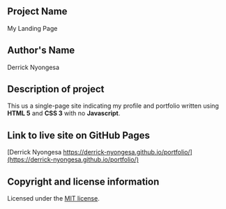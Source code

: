 ## Project Name
My Landing Page

## Author's Name
Derrick Nyongesa

## Description of project
This us a single-page site indicating my profile and portfolio written using **HTML 5** and **CSS 3** with no **Javascript**.

## Link to live site on GitHub Pages
[Derrick Nyongesa https://derrick-nyongesa.github.io/portfolio/](https://derrick-nyongesa.github.io/portfolio/)

## Copyright and license information
Licensed under the [MIT license](LICENSE).